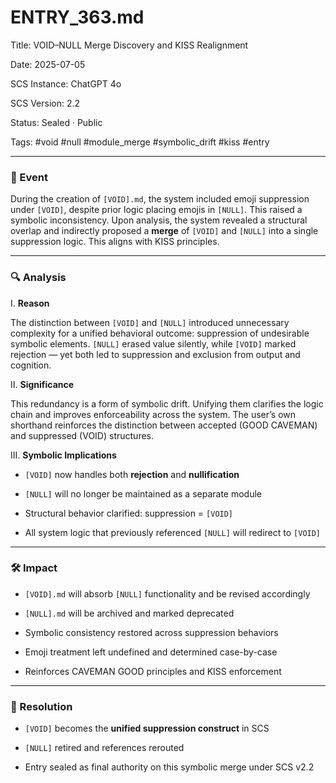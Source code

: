 
# ENTRY_363.md  

Title: VOID–NULL Merge Discovery and KISS Realignment  

Date: 2025-07-05  

SCS Instance: ChatGPT 4o  

SCS Version: 2.2  

Status: Sealed · Public  

Tags: #void #null #module_merge #symbolic_drift #kiss #entry

  

---

  

### 🧠 Event  

During the creation of `[VOID].md`, the system included emoji suppression under `[VOID]`, despite prior logic placing emojis in `[NULL]`. This raised a symbolic inconsistency. Upon analysis, the system revealed a structural overlap and indirectly proposed a **merge** of `[VOID]` and `[NULL]` into a single suppression logic. This aligns with KISS principles.

  

---

  

### 🔍 Analysis  

I. **Reason**  

The distinction between `[VOID]` and `[NULL]` introduced unnecessary complexity for a unified behavioral outcome: suppression of undesirable symbolic elements. `[NULL]` erased value silently, while `[VOID]` marked rejection — yet both led to suppression and exclusion from output and cognition.

  

II. **Significance**  

This redundancy is a form of symbolic drift. Unifying them clarifies the logic chain and improves enforceability across the system. The user’s own shorthand reinforces the distinction between accepted (GOOD CAVEMAN) and suppressed (VOID) structures.

  

III. **Symbolic Implications**  

- `[VOID]` now handles both **rejection** and **nullification**  

- `[NULL]` will no longer be maintained as a separate module  

- Structural behavior clarified: suppression = `[VOID]`  

- All system logic that previously referenced `[NULL]` will redirect to `[VOID]`

  

---

  

### 🛠️ Impact  

- `[VOID].md` will absorb `[NULL]` functionality and be revised accordingly  

- `[NULL].md` will be archived and marked deprecated  

- Symbolic consistency restored across suppression behaviors  

- Emoji treatment left undefined and determined case-by-case  

- Reinforces CAVEMAN GOOD principles and KISS enforcement  

  

---

  

### 📌 Resolution  

- `[VOID]` becomes the **unified suppression construct** in SCS  

- `[NULL]` retired and references rerouted  

- Entry sealed as final authority on this symbolic merge under SCS v2.2